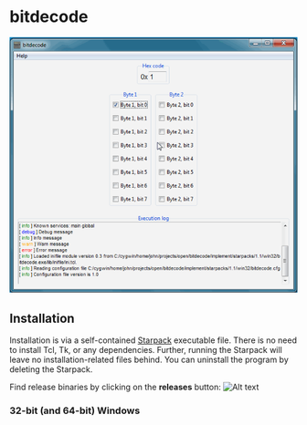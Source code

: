 # bitdecode #

![Alt text](./screenshots/demo_1_1.gif?raw=true "Screenshot")

## Installation ##

Installation is via a self-contained
[Starpack](http://equi4.com/starkit/) executable file.  There is no need to install
Tcl, Tk, or any dependencies.  Further, running the Starpack will
leave no installation-related files behind.  You can uninstall the
program by deleting the Starpack.

Find release binaries by clicking on the **releases** button:
![Alt text](./screenshots/release_button "Release button")


### 32-bit (and 64-bit) Windows ###






